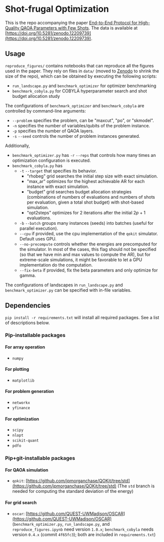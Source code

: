 # Shot-frugal Optimization
This is the repo accompanying the paper [End-to-End Protocol for High-Quality QAOA Parameters with Few Shots](https://arxiv.org/abs/2408.00557). The data is available at [https://doi.org/10.5281/zenodo.12209739](https://doi.org/10.5281/zenodo.12209739).

## Usage
`reproduce_figures/` contains notebooks that can reproduce all the figures used in the paper. They rely on files in `data/` (moved to [Zenodo](https://doi.org/10.5281/zenodo.12209739) to shrink the size of the repo), which can be obtained by executing the following scripts:

- `run_landscape.py` and `benchmark_optimizer` for optimizer benchmarking
- `benchmark_cobyla.py` for COBYLA hyperparameter search and shot budget allocation study

The configurations of `benchmark_optimizer` and `benchmark_cobyla` are controlled by command-line arguments:

- `--problem` specifies the problem, can be "maxcut", "po", or "skmodel".
- `-n` specifies the number of variables/qubits of the problem instance.
- `-p` specifies the number of QAOA layers.
- `-s` `--seed` controls the number of problem instances generated.

Additionally, 
- `benchmark_optimizer.py` has `-r` `--reps` that controls how many times an optimization configuration is executed.
- `benchmark_cobyla.py` has 
    - `-t` `--target` that specifies its behavior.
        - "rhobeg" grid searches the initial step size with exact simulation.
        - "max_ar" optimizes for the highest achievable AR for each instance with exact simulation.
        - "budget" grid searches budget allocation strategies (combinations of numbers of evaluations and numbers of shots per evaluation, given a total shot budget) with shot-based simulation.
        - "opt2steps" optimizes for 2 iterations after the initial $2p+1$ evaluations.
    - `-b` `--batch` groups many instances (seeds) into batches (useful for parallel execution).
    - `--cpu` if provided, use the cpu implementation of the `qokit` simulator. Default uses GPU.
    - `--no-precompute` controls whether the energies are precomputed for the simulator. In most of the cases, this flag should not be specified (so that we have min and max values to compute the AR), but for extreme-scale simulations, it might be favorable to let a GPU implementation do the computation.
    - `--fix-beta` if provided, fix the beta parameters and only optimize for gamma.

The configurations of landscapes in `run_landscape.py` and `benchmark_optimizer.py` can be specified with in-file variables.

## Dependencies
`pip install -r requirements.txt` will install all required packages. See a list of descriptions below.

### Pip-installable packages
#### For array operation
- `numpy`

#### For plotting
- `matplotlib`

#### For problem generation
- `networkx`
- `yfinance`

#### For optimization
- `scipy`
- `nlopt`
- `scikit-quant`
- `pdfo`

### Pip+git-installable packages
#### For QAOA simulation
- `qokit`: [https://github.com/jpmorganchase/QOKit/tree/std](https://github.com/jpmorganchase/QOKit/tree/std) (The `std` branch is needed for computing the standard deviation of the energy)

#### For grid search
- `oscar`: [https://github.com/QUEST-UWMadison/OSCAR](https://github.com/QUEST-UWMadison/OSCAR) (`benchmark_optimizer.py`, `run_landscape.py`, and `reproduce_figures.ipynb` need version `1.0.x`; `benchmark_cobyla` needs version `0.4.x` (commit `4f65fc3`); both are included in `requirements.txt`)
